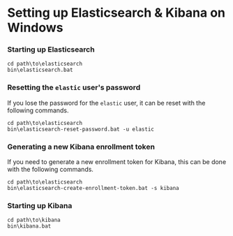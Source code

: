 # Setting up Elasticsearch & Kibana on Windows

### Starting up Elasticsearch

```
cd path\to\elasticsearch
bin\elasticsearch.bat
```

### Resetting the `elastic` user's password

If you lose the password for the `elastic` user, it can be reset with the following commands.

```
cd path\to\elasticsearch
bin\elasticsearch-reset-password.bat -u elastic
```

### Generating a new Kibana enrollment token

If you need to generate a new enrollment token for Kibana, this can be done with the following commands.

```
cd path\to\elasticsearch
bin\elasticsearch-create-enrollment-token.bat -s kibana
```

### Starting up Kibana

```
cd path\to\kibana
bin\kibana.bat
```